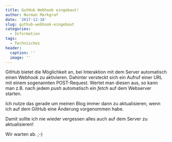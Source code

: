 ```yaml
---
title: GutHub Webhook eingebaut!
author: Norman Markgraf
date: '2017-12-18'
slug: guthub-webhook-eingebaut
categories:
  - Information
tags:
  - Technisches
header:
  caption: ''
  image: ''
---
```


GitHub bietet die Möglichkeit an, bei Interaktion mit dem Server automatisch einen Webhook zu aktivieren. Dahinter versteckt sich ein Aufruf einer URL mit einem sogenannten POST-Request. Wertet man diesen aus, so kann man z.B. nach jedem *push* automatisch ein *fetch* auf dem Webserver starten. 

Ich nutze das gerade um meinen Blog immer dann zu aktualisieren, wenn ich auf dem GitHub eine Änderung vorgenommen habe.

Damit sollte ich nie wieder vergessen alles auch auf dem Server zu aktualisieren!

Wir warten ab. ;-)